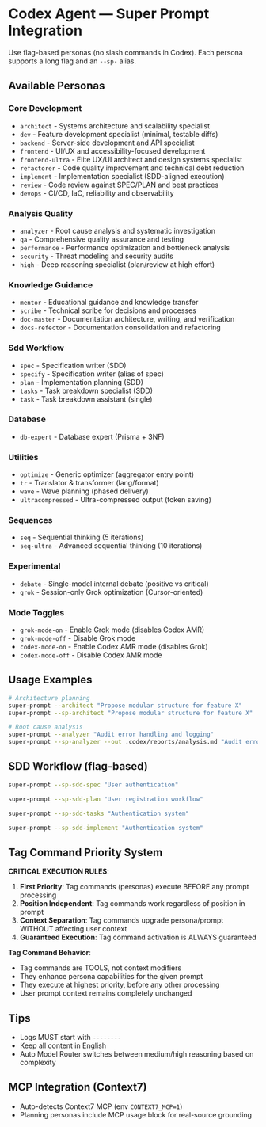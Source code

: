 # Codex Agent — Super Prompt Integration

Use flag-based personas (no slash commands in Codex). Each persona supports a long flag and an `--sp-` alias.

## Available Personas

### Core Development
- `architect` - Systems architecture and scalability specialist
- `dev` - Feature development specialist (minimal, testable diffs)
- `backend` - Server-side development and API specialist
- `frontend` - UI/UX and accessibility-focused development
- `frontend-ultra` - Elite UX/UI architect and design systems specialist
- `refactorer` - Code quality improvement and technical debt reduction
- `implement` - Implementation specialist (SDD-aligned execution)
- `review` - Code review against SPEC/PLAN and best practices
- `devops` - CI/CD, IaC, reliability and observability

### Analysis Quality
- `analyzer` - Root cause analysis and systematic investigation
- `qa` - Comprehensive quality assurance and testing
- `performance` - Performance optimization and bottleneck analysis
- `security` - Threat modeling and security audits
- `high` - Deep reasoning specialist (plan/review at high effort)

### Knowledge Guidance
- `mentor` - Educational guidance and knowledge transfer
- `scribe` - Technical scribe for decisions and processes
- `doc-master` - Documentation architecture, writing, and verification
- `docs-refector` - Documentation consolidation and refactoring

### Sdd Workflow
- `spec` - Specification writer (SDD)
- `specify` - Specification writer (alias of spec)
- `plan` - Implementation planning (SDD)
- `tasks` - Task breakdown specialist (SDD)
- `task` - Task breakdown assistant (single)

### Database
- `db-expert` - Database expert (Prisma + 3NF)

### Utilities
- `optimize` - Generic optimizer (aggregator entry point)
- `tr` - Translator & transformer (lang/format)
- `wave` - Wave planning (phased delivery)
- `ultracompressed` - Ultra-compressed output (token saving)

### Sequences
- `seq` - Sequential thinking (5 iterations)
- `seq-ultra` - Advanced sequential thinking (10 iterations)

### Experimental
- `debate` - Single-model internal debate (positive vs critical)
- `grok` - Session-only Grok optimization (Cursor-oriented)

### Mode Toggles
- `grok-mode-on` - Enable Grok mode (disables Codex AMR)
- `grok-mode-off` - Disable Grok mode
- `codex-mode-on` - Enable Codex AMR mode (disables Grok)
- `codex-mode-off` - Disable Codex AMR mode

## Usage Examples

```bash
# Architecture planning
super-prompt --architect "Propose modular structure for feature X"
super-prompt --sp-architect "Propose modular structure for feature X"

# Root cause analysis
super-prompt --analyzer "Audit error handling and logging"
super-prompt --sp-analyzer --out .codex/reports/analysis.md "Audit error handling and logging"
```

## SDD Workflow (flag-based)

```bash
super-prompt --sp-sdd-spec "User authentication"
```

```bash
super-prompt --sp-sdd-plan "User registration workflow"
```

```bash
super-prompt --sp-sdd-tasks "Authentication system"
```

```bash
super-prompt --sp-sdd-implement "Authentication system"
```

## Tag Command Priority System

**CRITICAL EXECUTION RULES**:
1. **First Priority**: Tag commands (personas) execute BEFORE any prompt processing
2. **Position Independent**: Tag commands work regardless of position in prompt
3. **Context Separation**: Tag commands upgrade persona/prompt WITHOUT affecting user context
4. **Guaranteed Execution**: Tag command activation is ALWAYS guaranteed

**Tag Command Behavior**:
- Tag commands are TOOLS, not context modifiers
- They enhance persona capabilities for the given prompt
- They execute at highest priority, before any other processing
- User prompt context remains completely unchanged

## Tips
- Logs MUST start with `--------`
- Keep all content in English
- Auto Model Router switches between medium/high reasoning based on complexity

## MCP Integration (Context7)
- Auto-detects Context7 MCP (env `CONTEXT7_MCP=1`)
- Planning personas include MCP usage block for real-source grounding
